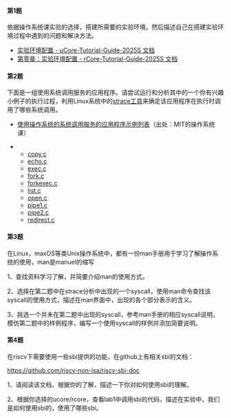 #### 第1题

依据操作系统课实验的选择，搭建所需要的实验环境。然后描述自己在搭建实验环境过程中遇到的问题和解决方法。

- [实验环境配置 - uCore-Tutorial-Guide-2025S 文档](http://learningos.cn/uCore-Tutorial-Guide-2025S/chapter0/1setup-devel-env.html)
- [第零章：实验环境配置 - rCore-Tutorial-Guide-2025S 文档](http://learningos.cn/rCore-Tutorial-Guide-2025S/0setup-devel-env.html)

#### 第2题

下面是一组使用系统调用服务的应用程序。请尝试运行和分析其中的一个你有兴趣小例子的执行过程，利用Linux系统中的[strace工具](https://zhuanlan.zhihu.com/p/69527356)来确定该应用程序在执行时调用了哪些系统调用。

- [使用操作系统的系统调用服务的应用程序示例列表](https://pdos.csail.mit.edu/6.828/2021/lec/l-overview/)（出处：MIT的操作系统课）

- -  [copy.c](https://pdos.csail.mit.edu/6.828/2021/lec/l-overview/copy.c) 
  -  [echo.c](https://pdos.csail.mit.edu/6.828/2021/lec/l-overview/echo.c) 
  -  [exec.c](https://pdos.csail.mit.edu/6.828/2021/lec/l-overview/exec.c) 
  -  [fork.c](https://pdos.csail.mit.edu/6.828/2021/lec/l-overview/fork.c) 
  -  [forkexec.c](https://pdos.csail.mit.edu/6.828/2021/lec/l-overview/forkexec.c) 
  -  [list.c](https://pdos.csail.mit.edu/6.828/2021/lec/l-overview/list.c) 
  -  [open.c](https://pdos.csail.mit.edu/6.828/2021/lec/l-overview/open.c) 
  -  [pipe1.c](https://pdos.csail.mit.edu/6.828/2021/lec/l-overview/pipe1.c) 
  -  [pipe2.c](https://pdos.csail.mit.edu/6.828/2021/lec/l-overview/pipe2.c) 
  -  [redirect.c](https://pdos.csail.mit.edu/6.828/2021/lec/l-overview/redirect.c) 



#### 第3题

在Linux，maxOS等类Unix操作系统中，都有一份man手册用于学习了解操作系统的使用，man是manuel的缩写

1、查找资料学习了解，并简要介绍man的使用方式。

2、选择在第二题中在strace分析中出现的一个syscall，使用man命令查找该syscall的使用方式，描述在man界面中，出现的各个部分表示的含义。

3、挑选一个并未在第二题中出现的syscall，参考man手册的相应syscall说明，模仿第二题中的样例程序，编写一个使用syscall的样例并添加简要说明。



#### 第4题

在riscv下需要使用一些sbi提供的功能，在github上有相关sbi的文档：

https://github.com/riscv-non-isa/riscv-sbi-doc

1、请阅读该文档，根据你的了解，描述一下你对如何使用sbi的理解。

2、根据你选择的ucore/rcore，查看lab1中调用sbi的代码，描述在实验中，我们是如何使用sbi的，使用了哪些sbi。